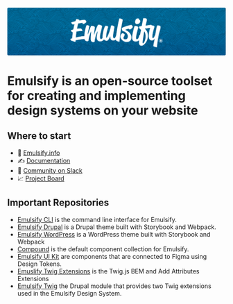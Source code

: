 ![Emulsify Design System](../assets/images/header.png)

# Emulsify is an open-source toolset for creating and implementing design systems on your website

## Where to start

- 🌊 [Emulsify.info](https://www.emulsify.info/)
- ✍️ [Documentation](https://emulsify.info/docs)
- 💬 [Community on Slack](https://launchpass.com/emulsify)
- 📈 [Project Board](https://github.com/orgs/emulsify-ds/projects/6)

## Important Repositories

- [Emulsify CLI](https://github.com/emulsify-ds/emulsify-cli) is the command line interface for Emulsify.
- [Emulsify Drupal](https://github.com/emulsify-ds/emulsify-drupal) is a Drupal theme built with Storybook and Webpack.
- [Emulsify WordPress](https://github.com/emulsify-ds/emulsify-wordpress-theme) is a WordPress theme built with Storybook and Webpack
- [Compound](https://github.com/emulsify-ds/compound) is the default component collection for Emulsify.
- [Emulsify UI Kit](https://github.com/emulsify-ds/emulsify-ui-kit) are components that are connected to Figma using Design Tokens.
- [Emuslify Twig Extensions](https://github.com/emulsify-ds/emulsify-twig-extensions) is the Twig.js BEM and Add Attributes Extensions
- [Emulsify Twig](https://github.com/emulsify-ds/emulsify_twig) the Drupal module that provides two Twig extensions used in the Emulsify Design System.

